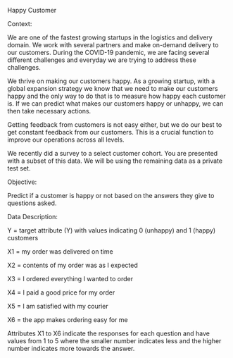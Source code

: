 Happy Customer 

Context:

We are one of the fastest growing startups in the logistics and delivery domain. We work with several partners and make on-demand delivery to our customers. During the COVID-19 pandemic, we are facing several different challenges and everyday we are trying to address these challenges.

We thrive on making our customers happy. As a growing startup, with a global expansion strategy we know that we need to make our customers happy and the only way to do that is to measure how happy each customer is. If we can predict what makes our customers happy or unhappy, we can then take necessary actions.

Getting feedback from customers is not easy either, but we do our best to get constant feedback from our customers. This is a crucial function to improve our operations across all levels.

We recently did a survey to a select customer cohort. You are presented with a subset of this data. We will be using the remaining data as a private test set.

Objective:

Predict if a customer is happy or not based on the answers they give to questions asked.

Data Description:

Y = target attribute (Y) with values indicating 0 (unhappy) and 1 (happy) customers

X1 = my order was delivered on time

X2 = contents of my order was as I expected

X3 = I ordered everything I wanted to order

X4 = I paid a good price for my order

X5 = I am satisfied with my courier

X6 = the app makes ordering easy for me

Attributes X1 to X6 indicate the responses for each question and have values from 1 to 5 where the smaller number indicates less and the higher number indicates more towards the answer.

